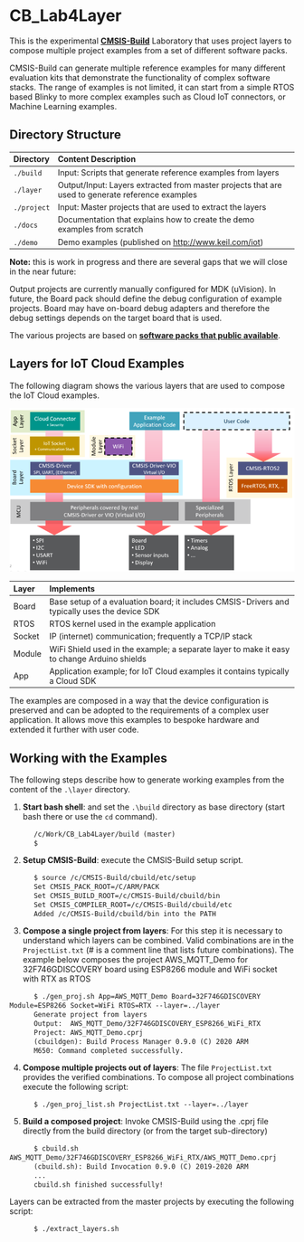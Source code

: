 # CB_Lab4Layer

This is the experimental [__CMSIS-Build__](https://arm-software.github.io/CMSIS_5/Build/html/index.html) Laboratory that uses project layers to compose multiple project examples 
from a set of different software packs.  

CMSIS-Build can generate multiple reference examples for many different evaluation kits that demonstrate the 
functionality of complex software stacks.  The range of examples is not limited, it can start from a simple 
RTOS based Blinky to more complex examples such as Cloud IoT connectors, or Machine Learning examples.

## Directory Structure

Directory    | Content Description
:------------|:----------------
`./build`    | Input: Scripts that generate reference examples from layers
`./layer`    | Output/Input: Layers extracted from master projects that are used to generate reference examples
`./project`  | Input: Master projects that are used to extract the layers
`./docs`     | Documentation that explains how to create the demo examples from scratch
`./demo`     | Demo examples (published on http://www.keil.com/iot)

__Note:__ this is work in progress and there are several gaps that we will close in the near future:

Output projects are currently manually configured for MDK (uVision).  In future, the Board pack should define the debug configuration of example projects.
Board may have on-board debug adapters and therefore the debug settings depends on the target board that is used.

The various projects are based on [__software packs that public available__](./Pack.md).

## Layers for IoT Cloud Examples

The following diagram shows the various layers that are used to compose the IoT Cloud examples.

![Layers explained](Layers_explained.png)

Layer        | Implements 
:------------|:----------------
Board        | Base setup of a evaluation board; it includes CMSIS-Drivers and typically uses the device SDK
RTOS         | RTOS kernel used in the example application
Socket       | IP (internet) communication; frequently a TCP/IP stack
Module       | WiFi Shield used in the example; a separate layer to make it easy to change Arduino shields
App          | Application example; for IoT Cloud examples it contains typically a Cloud SDK

The examples are composed in a way that the device configuration is preserved and can be adopted to the
requirements of a complex user application. It allows move this examples to bespoke hardware and extended
it further with user code.

## Working with the Examples

The following steps describe how to generate working examples from the content of the `.\layer` directory.

1. __Start bash shell__: and set  the  `.\build` directory as base directory (start bash there or use the `cd` command).
```
      /c/Work/CB_Lab4Layer/build (master)
      $
```

2. __Setup CMSIS-Build__: execute the CMSIS-Build setup script.
```
      $ source /c/CMSIS-Build/cbuild/etc/setup
      Set CMSIS_PACK_ROOT=/C/ARM/PACK
      Set CMSIS_BUILD_ROOT=/c/CMSIS-Build/cbuild/bin
      Set CMSIS_COMPILER_ROOT=/c/CMSIS-Build/cbuild/etc
      Added /c/CMSIS-Build/cbuild/bin into the PATH
```

3. __Compose a single project from layers__: For this step it is necessary to understand which layers can be combined. Valid combinations are in the `ProjectList.txt` (# is a comment line that lists future combinations). 
   The example below composes the project AWS_MQTT_Demo for 32F746GDISCOVERY board using ESP8266 module and WiFi socket with RTX as RTOS
```
      $ ./gen_proj.sh App=AWS_MQTT_Demo Board=32F746GDISCOVERY Module=ESP8266 Socket=WiFi RTOS=RTX --layer=../layer
      Generate project from layers
      Output:  AWS_MQTT_Demo/32F746GDISCOVERY_ESP8266_WiFi_RTX
      Project: AWS_MQTT_Demo.cprj
      (cbuildgen): Build Process Manager 0.9.0 (C) 2020 ARM
      M650: Command completed successfully.
```

4. __Compose multiple projects out of layers__: The file `ProjectList.txt` provides the verified combinations. To compose all project combinations execute the following script:
```
      $ ./gen_proj_list.sh ProjectList.txt --layer=../layer
```

5. __Build a composed project__:
Invoke CMSIS-Build using the .cprj file directly from the build directory (or from the target sub-directory)
```
      $ cbuild.sh AWS_MQTT_Demo/32F746GDISCOVERY_ESP8266_WiFi_RTX/AWS_MQTT_Demo.cprj
      (cbuild.sh): Build Invocation 0.9.0 (C) 2019-2020 ARM
      ... 
      cbuild.sh finished successfully!
```

Layers can be extracted from the master projects by executing the following script:
```
      $ ./extract_layers.sh
```
